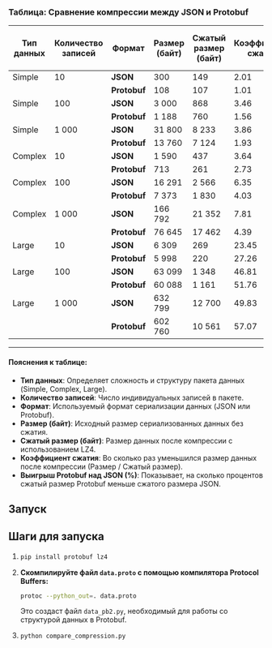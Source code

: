 ### **Таблица: Сравнение компрессии между JSON и Protobuf**

| Тип данных | Количество записей | Формат       | Размер (байт) | Сжатый размер (байт) | Коэффициент сжатия | Выигрыш Protobuf над JSON (%) |
| ---------- | ------------------ | ------------ | ------------- | -------------------- | ------------------ | ----------------------------- |
| Simple     | 10                 | **JSON**     | 300           | 149                  | 2.01               |                               |
|            |                    | **Protobuf** | 108           | 107                  | 1.01               | **28.19%**                    |
| Simple     | 100                | **JSON**     | 3 000         | 868                  | 3.46               |                               |
|            |                    | **Protobuf** | 1 188         | 760                  | 1.56               | **12.44%**                    |
| Simple     | 1 000              | **JSON**     | 31 800        | 8 233                | 3.86               |                               |
|            |                    | **Protobuf** | 13 760        | 7 124                | 1.93               | **13.46%**                    |
| Complex    | 10                 | **JSON**     | 1 590         | 437                  | 3.64               |                               |
|            |                    | **Protobuf** | 713           | 261                  | 2.73               | **40.28%**                    |
| Complex    | 100                | **JSON**     | 16 291        | 2 566                | 6.35               |                               |
|            |                    | **Protobuf** | 7 373         | 1 830                | 4.03               | **28.68%**                    |
| Complex    | 1 000              | **JSON**     | 166 792       | 21 352               | 7.81               |                               |
|            |                    | **Protobuf** | 76 645        | 17 462               | 4.39               | **18.21%**                    |
| Large      | 10                 | **JSON**     | 6 309         | 269                  | 23.45              |                               |
|            |                    | **Protobuf** | 5 998         | 220                  | 27.26              | **18.22%**                    |
| Large      | 100                | **JSON**     | 63 099        | 1 348                | 46.81              |                               |
|            |                    | **Protobuf** | 60 088        | 1 161                | 51.76              | **13.88%**                    |
| Large      | 1 000              | **JSON**     | 632 799       | 12 700               | 49.83              |                               |
|            |                    | **Protobuf** | 602 760       | 10 561               | 57.07              | **16.85%**                    |

------

#### **Пояснения к таблице:**

- **Тип данных**: Определяет сложность и структуру пакета данных (Simple, Complex, Large).
- **Количество записей**: Число индивидуальных записей в пакете.
- **Формат**: Используемый формат сериализации данных (JSON или Protobuf).
- **Размер (байт)**: Исходный размер сериализованных данных без сжатия.
- **Сжатый размер (байт)**: Размер данных после компрессии с использованием LZ4.
- **Коэффициент сжатия**: Во сколько раз уменьшился размер данных после компрессии (Размер / Сжатый размер).
- **Выигрыш Protobuf над JSON (%)**: Показывает, на сколько процентов сжатый размер Protobuf меньше сжатого размера JSON.

## Запуск

## Шаги для запуска

1. ```bash
   pip install protobuf lz4
   ```

2. **Скомпилируйте файл `data.proto` с помощью компилятора Protocol Buffers:**

   ```bash
   protoc --python_out=. data.proto
   ```

   Это создаст файл `data_pb2.py`, необходимый для работы со структурой данных в Protobuf.

3. ```bash
   python compare_compression.py
   ```